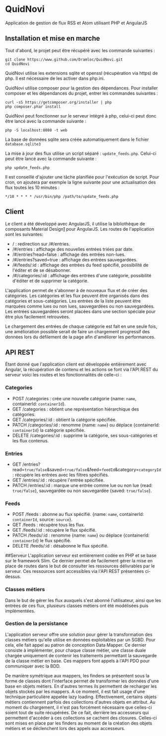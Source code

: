 # QuidNovi

Application de gestion de flux RSS et Atom utilisant PHP et AngularJS

## Installation et mise en marche
Tout d'abord, le projet peut être récupéré avec les commande suivantes :

    git clone https://www.github.com/Dramloc/QuidNovi.git
    cd QuidNovi

QuidNovi utilise les extensions sqlite et openssl (récupération via https) de php. Il est nécessaire de les activer dans php.ini.

QuidNovi utilise composer pour la gestion des dépendances. Pour installer composer et les dépendances du projet, entrer les commandes suivantes :
    
    curl -sS https://getcomposer.org/installer | php
    php composer.phar install
    
QuidNovi peut fonctionner sur le serveur intégré à php, celui-ci peut donc être lancé avec la commande suivante :
    
    php -S localhost:8080 -t web
    
La base de données sqlite sera créée automatiquement dans le fichier `database.sqlite3`
    
La mise à jour des flux utilise un script séparé : `update_feeds.php`. Celui-ci peut être lancé avec la commande suivante :

    php update_feeds.php
    
Il est conseillé d'ajouter une tâche planifiée pour l'exécution de script. Pour cron, on ajoutera par exemple la ligne suivante pour une actualisation des flux toutes les 10 minutes :

    */10 * * * * /usr/bin/php /path/to/update_feeds.php

## Client
Le client a été développé avec AngularJS, il utilise la bibliothèque de composants Material Design[1] pour AngularJS.
Les routes de l'application sont les suivantes:

* /                       : redirection sur /#/entries.
* /#/entries              : affichage des nouvelles entrées triées par date.
* /#/entries?read=false   : affichage des entrées non-lues.
* /#/entries?saved=true   : affichage des entrées sauvegardées.
* /#/feeds/:id            : affichage des entrées du feed spécifié, possibilité de l'éditer et de se désabonner.
* /#/categories/:id       : affichage des entrées d'une catégorie, possibilité d'éditer et de supprimer la catégorie.

L'application permet de s'abonner à de nouveaux flux et de créer des catégories. Les catégories et les flux peuvent être organisés dans des catégories et sous-catégories. Les entrées de la liste peuvent être marquées comme lues ou non lues, sauvegardées ou non sauvegardées. Les entrées sauvegardées seront placées dans une section spéciale pour être plus facilement retrouvées.

Le chargement des entrées de chaque catégorie est fait en une seule fois, une amélioration possible serait de faire un chargement progressif des données lors du défilement de la page afin d'améliorer les performances.

[1]: https://material.angularjs.org/#/      "Material Design"

## API REST
Étant donné que l'application client est développée entièrement avec Angular, la récupération de contenu et les actions se font via l'API REST du serveur voici les routes et les fonctionnalités de celle-ci :

### Categories
* POST   /categories     : crée une nouvelle catégorie {name: `name`, containerId: `containerId`}.
* GET    /categories     : obtient une représentation hiérarchique des catégories.
* GET    /categories/:id : obtient la catégorie spécifiée.
* PATCH  /categories/:id : renomme {name: `name`} ou déplace {containerId: `containerId`} la catégorie spécifiée.
* DELETE /categories/:id : supprime la catégorie, ses sous-catégories et les flux contenus.

### Entries
* GET    /entries?read=`true/false`&saved=`true/false`&feed=`feedId`&category=`categoryId` : récupère les entrées avec les filtres spécifiés.
* GET    /entries/:id    : récupère l'entrée spécifiée.
* PATCH  /entries/:id    : marque une entrée comme lue ou non lue {read: `true/false`}, sauvegardée ou non sauvegardée {saved: `true/false`}.

### Feeds
* POST   /feeds          : abonne au flux spécifié. {name: `name`, containerId: `containerId`, source: `source`}.
* GET    /feeds          : récupère tous les flux.
* GET    /feeds/:id      : récupère le flux spécifié.
* PATCH  /feeds/:id      : renomme {name: `name`} ou déplace {containerId: `containerId`} le flux spécifié.
* DELETE /feeds/:id      : désabonne le flux spécifié.

##Serveur
L'application serveur est entièrement codée en PHP et se base sur le framework Slim. Ce dernier permet de facilement gérer la mise en place de routes dans le but de consulter les ressources délivrables par le serveur. Ces ressources sont accessibles via l'API REST présentées ci-dessus.

### Classes métiers
Dans le but de gérer les flux auxquels s'est abonné l'utilisateur, ainsi que les entrées de ces flux, plusieurs classes métiers ont été modélisées puis implémentées.

### Gestion de la persistance
L'application serveur offre une solution pour gérer la transformation des classes métiers qu'elle utilise en données exploitables par un SGBD. Pour cela, elle fait appel au patron de conception Data Mapper. Ce dernier consiste à implémenter, pour chaque classe métier, une classe duale chargée uniquement de contenir les traitements permettant la sauvegarde de la classe métier en base. Ces mappers font appels à l'API PDO pour communiquer avec la BDD.

De manière symétrique aux mappers, les finders se présentent sous la forme de classes dont l'interface permet de transformer les données d'une base en objets métiers. En d'autres termes ils permettent de recharger les objets stockés par les mappers. A ce moment, il est fait usage d'une technique particulière appelée lazy loading. Effectivement, certains objets métiers contiennent parfois des collections d'autres objets en attribut. Au moment du chargement, il n'est pas forcément nécessaire que celles-ci soient tout de suite récupérées. De ce fait, derrière les accesseurs qui permettent d'accéder à ces collections se cachent des closures. Celles-ci sont mises en place par les finders au moment de la création des objets métiers et se déclenchent lors des appels aux accesseurs.
